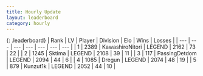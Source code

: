 ```yaml
---
title: Hourly Update
layout: leaderboard
category: hourly
---
```


{: .leaderboard}
| Rank | LV | Player | Division | Elo | Wins | Losses |
| --- | --- | --- | --- | --- | --- | --- |
| <span data-change="0">1</span> | 2389 | <span title="ID: 164871">KawashiroNitori</span> | LEGEND | <span data-change="3">2162</span> | <span data-change="1">73</span> | <span data-change="0">22</span> |
| <span data-change="0">2</span> | 1245 | <span title="ID: 353063">Sktima</span> | LEGEND | <span data-change="-14">2108</span> | <span data-change="0">39</span> | <span data-change="1">11</span> |
| <span data-change="0">3</span> | 117 | <span title="ID: 454837">PassingDetdom</span> | LEGEND | <span data-change="0">2094</span> | <span data-change="0">44</span> | <span data-change="0">6</span> |
| <span data-change="0">4</span> | 1085 | <span title="ID: 337810">Dregun</span> | LEGEND | <span data-change="0">2074</span> | <span data-change="0">48</span> | <span data-change="0">19</span> |
| <span data-change="0">5</span> | 879 | <span title="ID: 392407">Kunzut1k</span> | LEGEND | <span data-change="0">2052</span> | <span data-change="0">44</span> | <span data-change="0">10</span> |